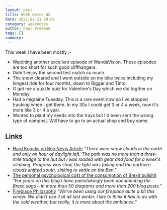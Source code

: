 ```yaml
---
layout: post
title: Week Notes W2
date: 2021-02-21 20:02
category: weeknotes
author: Paul Freeman
tags: []
summary: 
---
```


This week I have been mostly :-

* Watching another excellent episode of WandaVision.  These episodes are too short for such good cliffhangers.
* Didn't enjoy the second test match so much.
* The snow cleared and I went outside on my bike twice including my longest ride for four months, down to Biggar and Tinto.
* G got me a puzzle quiz for Valentine's Day which we did togther on Monday. 
* Had a migraine Tuesday. This is a rare event now so I've stopped tracking when I get them.  In my 30s I could get 3 or 4 a week, now it's more like 3 or 4 a year.
* Wanted to plant my seeds into the trays but I'd been sent the wrong type of compost.  Will have to go to an actual shop and buy some.

## Links

* [Hard Knocks on Ben Nevis Article](https://www.ukclimbing.com/articles/features/hard_knocks_on_ben_nevis-13365) *"There were snow clouds in the north and only an hour of daylight left. The path was no more than a three-mile trudge to the hut but I was loaded with gear and food for a week's climbing. Progress was slow, the light was failing and the northern clouds shifted south, sinking to settle on the Ben."*
* [The personal psychological cost of the consumption of Brexit bullshit](https://jonworth.eu/the-personal-psychological-cost-of-the-consumption-of-brexit-bullshit/) *"For years on this blog I have painstakingly been documenting the Brexit saga – in more than 50 diagrams and more than 200 blog posts."*
* [Fireplace Philosophy](https://www.jamierubin.net/2021/02/16/fireplace-philosophy/) *"We’ve been using our fireplace quite a bit this winter. We didn’t use it at all last winter. I like to think it has to do with the cold weather, but really, it is more about the ambiance."*